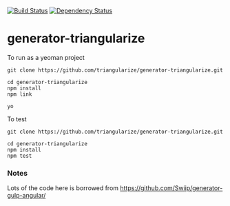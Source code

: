 [![Build Status](https://travis-ci.org/triangularize/generator-triangularize.svg?branch=master)](http://travis-ci.org/triangularize/generator-triangularize)
[![Dependency Status](https://david-dm.org/triangularize/generator-triangularize.png)](https://david-dm.org/triangularize/generator-triangularize.png)

# generator-triangularize 

To run as a yeoman project

```
git clone https://github.com/triangularize/generator-triangularize.git

cd generator-triangularize
npm install
npm link

yo

```

To test

```
git clone https://github.com/triangularize/generator-triangularize.git

cd generator-triangularize
npm install
npm test
```

### Notes

Lots of the code here is borrowed from https://github.com/Swiip/generator-gulp-angular/


